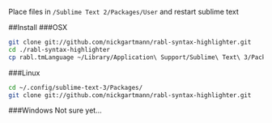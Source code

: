 Place files in `/Sublime Text 2/Packages/User` and restart sublime text


##Install
###OSX

````sh
git clone git://github.com/nickgartmann/rabl-syntax-highlighter.git
cd ./rabl-syntax-highlighter
cp rabl.tmLanguage ~/Library/Application\ Support/Sublime\ Text\ 3/Packages/User
````

###Linux

````sh
cd ~/.config/sublime-text-3/Packages/
git clone git://github.com/nickgartmann/rabl-syntax-highlighter.git
````

###Windows
Not sure yet...
